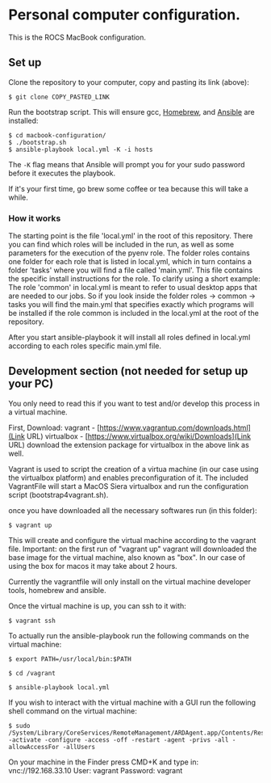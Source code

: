 # Personal computer configuration.

This is the ROCS MacBook configuration.

## Set up

Clone the repository to your computer, copy and pasting its link (above):

    $ git clone COPY_PASTED_LINK

Run the bootstrap script. This will ensure gcc,
[Homebrew](http://brew.sh/), and [Ansible](http://docs.ansible.com/) are
installed:

    $ cd macbook-configuration/
    $ ./bootstrap.sh
    $ ansible-playbook local.yml -K -i hosts

The `-K` flag means that Ansible will prompt you for your sudo password
before it executes the playbook.

If it's your first time, go brew some coffee or tea because this will take a while.


### How it works

The starting point is the file 'local.yml' in the root of this repository. There you can find which roles will be included in the run, as well as some parameters for the execution of the pyenv role. The folder roles contains one folder for each role that is listed in local.yml, which in turn contains a folder 'tasks' where you will find a file called 'main.yml'. This file contains the specific install instructions for the role.
To clarify using a short example: The role 'common' in local.yml is meant to refer to usual desktop apps that are needed to our jobs. So if you look inside the folder roles -> common -> tasks you will find the main.yml that specifies exactly which programs will be installed if the role common is included in the local.yml at the root of the repository.

After you start ansible-playbook it will install all roles defined in local.yml according to each roles specific main.yml file.


## Development section (not needed for setup up your PC)

You only need to read this if you want to test and/or develop this process in a virtual machine.

First, Download:
	vagrant - [https://www.vagrantup.com/downloads.html](Link URL)
	virtualbox - [https://www.virtualbox.org/wiki/Downloads](Link URL)
	download the extension package for virtualbox in the above link as well.

Vagrant is used to script the creation of a virtua machine (in our case using the virtualbox platform) and enables preconfiguration of it.
The included VagrantFile will start a MacOS Siera virtualbox and run the configuration script (bootstrap4vagrant.sh).

once you have downloaded all the necessary softwares run (in this folder):

    $ vagrant up

This will create and configure the virtual machine according to the vagrant file.
Important: on the first run of "vagrant up" vagrant will downloaded the base image for the virtual machine, also known as "box".
In our case of using the box for macos it may take about 2 hours.

Currently the vagrantfile will only install on the virtual machine developer tools, homebrew and ansible.

Once the virtual machine is up, you can ssh to it with:

    $ vagrant ssh

To actually run the ansible-playbook run the following commands on the virtual machine:

    $ export PATH=/usr/local/bin:$PATH

    $ cd /vagrant

    $ ansible-playbook local.yml

If you wish to interact with the virtual machine with a GUI run the following shell command on the virtual machine:

    $ sudo /System/Library/CoreServices/RemoteManagement/ARDAgent.app/Contents/Resources/kickstart -activate -configure -access -off -restart -agent -privs -all -allowAccessFor -allUsers

On your machine in the Finder press CMD+K and type in:
vnc://192.168.33.10
User: vagrant
Password: vagrant
